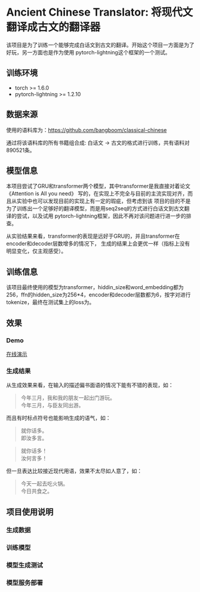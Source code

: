 # Ancient Chinese Translator: 将现代文翻译成古文的翻译器

该项目是为了训练一个能够完成白话文到古文的翻译。开始这个项目一方面是为了好玩，另一方面也是作为使用
pytorch-lightning这个框架的一个测试。


## 训练环境

* torch >= 1.6.0
* pytorch-lightning >= 1.2.10

## 数据来源

使用的语料库为：https://github.com/bangboom/classical-chinese

通过将该语料库的所有书籍组合成: 白话文 -> 古文的格式进行训练，共有语料对890521条。


## 模型信息

本项目尝试了GRU和transformer两个模型，其中transformer是我直接对着论文《Attention is All you need》
写的，在实现上不完全与目前的主流实现对齐，而且从实验中也可以发现目前的实现上有一定的瑕疵，但考虑到该
项目的目的不是为了训练出一个足够好的翻译模型，而是用seq2seq的方式进行白话文到古文翻译的尝试，以及试用
pytorch-lightning框架，因此不再对该问题进行进一步的排查。

从实验结果来看，transformer的表现是远好于GRU的，并且transformer在encoder和decoder层数增多的情况下，
生成的结果上会更优一样（指标上没有明显变化，仅主观感受）。

## 训练信息

该项目最终使用的模型为transformer，hiddin_size和word_embedding都为256，ffn的hidden_size为256*4，encoder和decoder层数都为6，按字对进行tokenize，最终在测试集上的loss为。

## 效果

### Demo

[在线演示](http://39.105.30.61:5000/)

### 生成结果

从生成效果来看，在输入的描述偏书面语的情况下能有不错的表现，如：

> 今年三月，我和我的朋友一起出门游玩。<br/>
> 今年三月，与臣友同出游。

而且有时标点符号也能影响生成的语气，如：

> 就你话多。<br/>
> 即汝多言。

> 就你话多！<br/>
> 汝何言多！

但一旦表达比较接近现代用语，效果不太尽如人意了，如：

> 今天一起去吃火锅。<br/>
> 今日共食之。

## 项目使用说明

### 生成数据

### 训练模型

### 模型生成测试

### 模型服务部署
